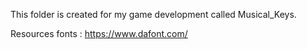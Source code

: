 This folder is created for my game development called Musical_Keys.

Resources
fonts : https://www.dafont.com/

